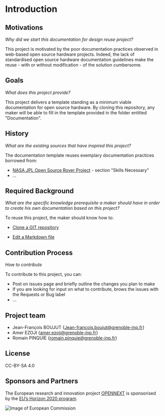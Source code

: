 # Introduction

## Motivations

*Why did we start this documentation for design reuse project?*



This project is motivated by the poor documentation practices observed in web-based open source hardware projects. Indeed, the lack of standardised open source hardware documentation guidelines make the reuse - with or without modification - of the solution cumbersome.

## Goals

*What does this project provide?*



This project delivers a template standing as a minimum viable documentation for open source hardware. By cloning this repository, any maker will be able to fill in the template provided in the folder entitled "Documentation".

## History

*What are the existing sources that have inspired this project?*



The documentation template reuses exemplary documentation practices borrowed from:

- [NASA JPL Open Source Rover Project](https://github.com/nasa-jpl/open-source-rover) - section "Skills Necessary"
- ...

## Required Background

*What are the specific knowledge prerequisite a maker should have in order to create his own documentation based on this project?*



To reuse this project, the maker should know how to:

- [Clone a GIT repository](https://docs.github.com/en/github/creating-cloning-and-archiving-repositories/cloning-a-repository)

- [Edit a Markdown file](https://guides.github.com/features/mastering-markdown/)


## Contribution Process

*How to contribute*



To contribute to this project, you can:

- Post on issues page and briefly outline the changes you plan to make
- If you are looking for input on what to contribute, brows the issues with the Requests or Bug label
- ...


## Project team




- Jean-François BOUJUT {Jean-francois.boujut@grenoble-inp.fr}
- Amer EZOJI {amer.ezoji@grenoble-inp.fr}
- Romain PINQUIE {romain.pinquie@grenoble-inp.fr}


## License



CC-BY-SA 4.0


## Sponsors and Partners




The European research and innovation project [OPENNEXT](https://opennext.eu/) is sponsorised by the [EU’s Horizon 2020 program](https://ec.europa.eu/easme/en/section/horizon-2020-energy-efficiency/h2020-programme#:~:text=Horizon%202020%20is%20the%20EU's,leadership%20and%20tackling%20societal%20challenges.).

![Image of European Commission](https://github.com/OPEN-NEXT/wp2.3_Guideline-for-documentation-of-OSH-design-reuse/blob/main/Sources/Images/European%20commossion.png)

